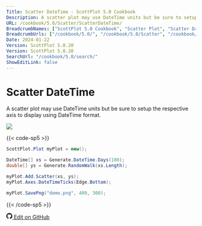 ```yaml
---
Title: Scatter DateTime - ScottPlot 5.0 Cookbook
Description: A scatter plot may use DateTime units but be sure to setup the respective axis to display using DateTime format.
URL: /cookbook/5.0/Scatter/ScatterDateTime/
BreadcrumbNames: ["ScottPlot 5.0 Cookbook", "Scatter Plot", "Scatter DateTime"]
BreadcrumbUrls: ["/cookbook/5.0/", "/cookbook/5.0/Scatter", "/cookbook/5.0/Scatter/ScatterDateTime"]
Date: 2024-01-22
Version: ScottPlot 5.0.20
Version: ScottPlot 5.0.20
SearchUrl: "/cookbook/5.0/search/"
ShowEditLink: false
---
```


# Scatter DateTime


A scatter plot may use DateTime units but be sure to setup the respective axis to display using DateTime format.

[![](/cookbook/5.0/images/ScatterDateTime.png)](/cookbook/5.0/images/ScatterDateTime.png)

{{< code-sp5 >}}

```cs
ScottPlot.Plot myPlot = new();

DateTime[] xs = Generate.DateTime.Days(100);
double[] ys = Generate.RandomWalk(xs.Length);

myPlot.Add.Scatter(xs, ys);
myPlot.Axes.DateTimeTicks(Edge.Bottom);

myPlot.SavePng("demo.png", 400, 300);

```

{{< /code-sp5 >}}

<a href='https://github.com/ScottPlot/ScottPlot/blob/main/src/ScottPlot5/ScottPlot5%20Cookbook/Recipes/PlotTypes/Scatter.cs'><svg xmlns="http://www.w3.org/2000/svg" width="16" height="16" fill="currentColor" class="mb-1 bi bi-github" viewBox="0 0 16 16">
  <path d="M8 0C3.58 0 0 3.58 0 8c0 3.54 2.29 6.53 5.47 7.59.4.07.55-.17.55-.38 0-.19-.01-.82-.01-1.49-2.01.37-2.53-.49-2.69-.94-.09-.23-.48-.94-.82-1.13-.28-.15-.68-.52-.01-.53.63-.01 1.08.58 1.23.82.72 1.21 1.87.87 2.33.66.07-.52.28-.87.51-1.07-1.78-.2-3.64-.89-3.64-3.95 0-.87.31-1.59.82-2.15-.08-.2-.36-1.02.08-2.12 0 0 .67-.21 2.2.82.64-.18 1.32-.27 2-.27s1.36.09 2 .27c1.53-1.04 2.2-.82 2.2-.82.44 1.1.16 1.92.08 2.12.51.56.82 1.27.82 2.15 0 3.07-1.87 3.75-3.65 3.95.29.25.54.73.54 1.48 0 1.07-.01 1.93-.01 2.2 0 .21.15.46.55.38A8.01 8.01 0 0 0 16 8c0-4.42-3.58-8-8-8"/>
</svg> Edit on GitHub</a>

